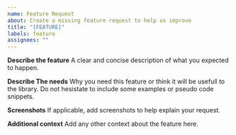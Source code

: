 ```yaml
---
name: Feature Request
about: Create a missing feature request to help us improve
title: "[FEATURE]"
labels: feature
assignees: ""
---
```


**Describe the feature**
A clear and concise description of what you expected to happen.

**Describe The needs**
Why you need this feature or think it will be usefull to the library.
Do not hesistate to include some examples or pseudo code snippets.

**Screenshots**
If applicable, add screenshots to help explain your request.

**Additional context**
Add any other context about the feature here.
